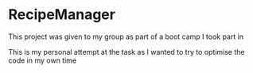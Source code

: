 # RecipeManager

This project was given to my group as part of a boot camp I took part in

This is my personal attempt at the task as I wanted to try to optimise the code in my own time
